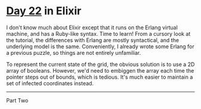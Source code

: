 # [Day 22](http://adventofcode.com/2017/day/22) in Elixir

I don't know much about Elixir except that it runs on the Erlang virtual
machine, and has a Ruby-like syntax. Time to learn! From a cursory look at the
tutorial, the differences with Erlang are mostly syntactical, and the
underlying model is the same. Conveniently, I already wrote some Erlang for a
previous puzzle, so things are not entirely unfamiliar.

To represent the current state of the grid, the obvious solution is to use a 2D
array of booleans. However, we'd need to embiggen the array each time the
pointer steps out of bounds, which is tedious. It's much easier to maintain a
set of infected coordinates instead.

---

Part Two
